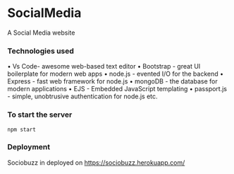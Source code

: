 # SocialMedia
A Social Media website

### Technologies used

• Vs Code- awesome web-based text editor
• Bootstrap - great UI boilerplate for modern web apps
• node.js - evented I/O for the backend
• Express - fast web framework for node.js
• mongoDB - the database for modern applications
• EJS - Embedded JavaScript templating
• passport.js - simple, unobtrusive authentication for node.js etc.

### To start the server

`npm start`

### Deployment
Sociobuzz in deployed on https://sociobuzz.herokuapp.com/
